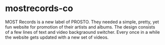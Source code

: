 # mostrecords-co

MOST Records is a new label of PROSTO.
They needed a simple, pretty, yet fun website for promotion of their artists and albums.
The design consists of a few lines of text and video backgraound switcher.
Every once in a while the website gets updated with a new set of videos.



